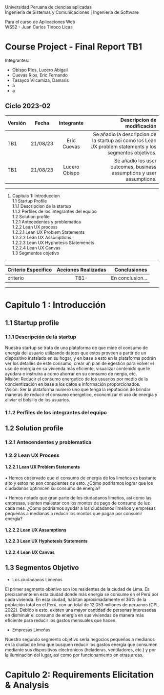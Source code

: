 Universidad Peruana de ciencias aplicadas  
Ingenieria de Sistemas y Comunicaciones | Ingenieria de Software  

Para el curso de Aplicaciones Web  
WS52 - Juan Carlos Tinoco Licas  
# Course Project - Final Report TB1  

Integrantes:
- Obispo Rios, Lucero Abigail
- Cuevas Rios, Eric Fernando
- Tasayco Vilcamiza, Damaris
- a
- a

Ciclo 2023-02
---  
 Versión| Fecha| Integrante| Descripcion de modificación|
 :-----|:-----:|:-----:|-----:
 TB1 | 21/08/23 | Eric Cuevas| Se añadio la descripcion de la startup asi como los Lean UX problem statements y los segmentos objetivos.
 TB1 | 21/08/23 | Lucero Obispo| Se añadio los user outcomes, business assumptions y user assumptions.
---
1. Capitulo 1: Introduccion   
   1.1 Startup Profile   
   1.1.1 Descripcion de la startup  
   1.1.2 Perfiles de los integrantes del equipo  
   1.2 Solution profile  
   1.2.1 Antecedentes y problematica   
   1.2.2 Lean UX process  
   1.2.2.1 Lean UX Problem Statements   
   1.2.2.2 Lean UX Assumptions   
   1.2.2.3 Lean UX Hyphotesis Statemenets   
   1.2.2.4 Lean UX Canvas  
   1.3 Segmentos objetivo
---
 Criterio Especifico| Acciones Realizadas| Conclusiones|
 :-----|:-----:|-----:
 criterio | TB1- | En conclusion...
 ---
# Capitulo 1 : Introducción  
## 1.1 Startup profile  
### 1.1.1 Descripción de la startup  
Nuestra startup se trata de una plataforma de  que mide el consumo de energía del usuario utilizando datops que estos proveen a partir de un dispositivo instalado en su hogar, y en base a esto en la plataforma podrán ver los detalles de este consumo, crear un plan de egestión para volver el uso de energia en su vivienda más eficiente, visualizar contenido que le ayudara e instruira a como ahorrar en su consumo de nergia, etc.  
Misión: Reducir el consumo energetico de los usuarios por medio de la concientización en base a los datos e información proporcionados.  
Visión: Ser la plataforma numero uno que tenga la reputación de brindar maneras de reducir el consumo energetico, economizar el uso de energía y aliviar el bolsillo de los usuarios.   

### 1.1.2 Perfiles de los integrantes del equipo  

## 1.2 Solution profile  
### 1.2.1 Antecendentes y problematica  

### 1.2.2 Lean UX Process  
#### 1.2.2.1 Lean UX Problem Statements
•	Hemos observado que el consumo de energía de los limeños es bastante alto y estos no son conscientes de esto. ¿Cómo podríamos lograr que los ciudadanos optimicen su consumo de energía?  

•	Hemos notado que gran parte de los ciudadanos limeños, así como las empresas, sienten malestar con los montos de pago de consumo de luz cada mes. ¿Cómo podríamos ayudar a los ciudadanos limeños y empresas pequeñas a medianas a reducir los montos que pagan por consumir energía? 

#### 1.2.2.2 Lean UX Assumptions  

#### 1.2.2.3 Lean UX Hyphotesis Statements  

#### 1.2.2.4 Lean UX Canvas  

## 1.3 Segmentos Objetivo  
* Los ciudadanos Limeños
  
El primer segmento objetivo son los residentes de la ciudad de Lima. Es precisamente en esta ciudad donde más energía se consume en el Perú por cada vivienda. En esta ciudad, habitan aproximadamente el 36% de la población total en el Perú, con un total de 12,053 millones de peruanos (CPI, 2022). Debido a esto, existen una mayor cantidad de personas interesadas en disminuir el consumo de energía en sus viviendas de manera más eficiente para reducir los gastos mensuales que hacen.
* Empresas Limeñas
  
Nuestro segundo segmento objetivo sería negocios pequeños a medianos en la ciudad de lima que busquen reducir los gastos energía que consumen mediante sus dispositivos electrónicos (heladeras, ventiladores, etc.) y por la iluminación del lugar, asi como por funcionamiento en otras areas.  

# Capitulo 2: Requirements Elicitation & Analysis
